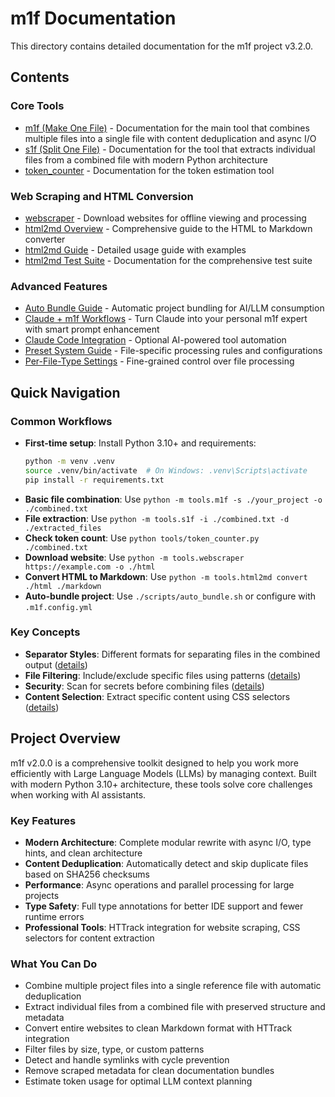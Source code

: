 # m1f Documentation

This directory contains detailed documentation for the m1f project v3.2.0.

## Contents

### Core Tools

- [m1f (Make One File)](01_m1f/00_m1f.md) - Documentation for the main tool that
  combines multiple files into a single file with content deduplication and
  async I/O
- [s1f (Split One File)](02_s1f/20_s1f.md) - Documentation for the tool that
  extracts individual files from a combined file with modern Python architecture
- [token_counter](99_misc/98_token_counter.md) - Documentation for the token
  estimation tool

### Web Scraping and HTML Conversion

- [webscraper](04_webscraper/40_webscraper.md) - Download websites for offline
  viewing and processing
- [html2md Overview](03_html2md/30_html2md.md) - Comprehensive guide to the HTML
  to Markdown converter
- [html2md Guide](03_html2md/31_html2md_guide.md) - Detailed usage guide with
  examples
- [html2md Test Suite](03_html2md/33_html2md_test_suite.md) - Documentation for
  the comprehensive test suite

### Advanced Features

- [Auto Bundle Guide](01_m1f/06_auto_bundle_guide.md) - Automatic project
  bundling for AI/LLM consumption
- [Claude + m1f Workflows](01_m1f/08_claude_workflows.md) - Turn Claude into your
  personal m1f expert with smart prompt enhancement
- [Claude Code Integration](01_m1f/05_claude_code_integration.md) - Optional
  AI-powered tool automation
- [Preset System Guide](01_m1f/02_m1f_presets.md) - File-specific processing
  rules and configurations
- [Per-File-Type Settings](01_m1f/03_m1f_preset_per_file_settings.md) -
  Fine-grained control over file processing

## Quick Navigation

### Common Workflows

- **First-time setup**: Install Python 3.10+ and requirements:
  ```bash
  python -m venv .venv
  source .venv/bin/activate  # On Windows: .venv\Scripts\activate
  pip install -r requirements.txt
  ```
- **Basic file combination**: Use
  `python -m tools.m1f -s ./your_project -o ./combined.txt`
- **File extraction**: Use
  `python -m tools.s1f -i ./combined.txt -d ./extracted_files`
- **Check token count**: Use `python tools/token_counter.py ./combined.txt`
- **Download website**: Use
  `python -m tools.webscraper https://example.com -o ./html`
- **Convert HTML to Markdown**: Use
  `python -m tools.html2md convert ./html ./markdown`
- **Auto-bundle project**: Use `./scripts/auto_bundle.sh` or configure with
  `.m1f.config.yml`

### Key Concepts

- **Separator Styles**: Different formats for separating files in the combined
  output ([details](01_m1f/00_m1f.md#separator-styles))
- **File Filtering**: Include/exclude specific files using patterns
  ([details](01_m1f/00_m1f.md#command-line-options))
- **Security**: Scan for secrets before combining files
  ([details](01_m1f/00_m1f.md#security-check))
- **Content Selection**: Extract specific content using CSS selectors
  ([details](03_html2md/30_html2md.md#content-selection))

## Project Overview

m1f v2.0.0 is a comprehensive toolkit designed to help you work more efficiently
with Large Language Models (LLMs) by managing context. Built with modern Python
3.10+ architecture, these tools solve core challenges when working with AI
assistants.

### Key Features

- **Modern Architecture**: Complete modular rewrite with async I/O, type hints,
  and clean architecture
- **Content Deduplication**: Automatically detect and skip duplicate files based
  on SHA256 checksums
- **Performance**: Async operations and parallel processing for large projects
- **Type Safety**: Full type annotations for better IDE support and fewer
  runtime errors
- **Professional Tools**: HTTrack integration for website scraping, CSS
  selectors for content extraction

### What You Can Do

- Combine multiple project files into a single reference file with automatic
  deduplication
- Extract individual files from a combined file with preserved structure and
  metadata
- Convert entire websites to clean Markdown format with HTTrack integration
- Filter files by size, type, or custom patterns
- Detect and handle symlinks with cycle prevention
- Remove scraped metadata for clean documentation bundles
- Estimate token usage for optimal LLM context planning
